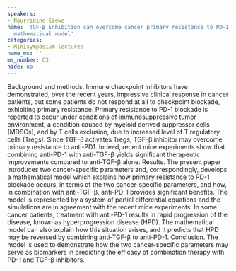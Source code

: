 ```yaml
---
speakers:
- Nourridine Siewe
name: 'TGF-β inhibition can overcome cancer primary resistance to PD-1 blockade: a
  mathematical model'
categories:
- Minisymposium lectures
name_ms: ''
ms_number: C3
hide: no
---
```

Background and methods. Immune checkpoint inhibitors have demonstrated, over the recent years, impressive clinical response in cancer patients, but some patients do not respond at all to checkpoint blockade, exhibiting primary resistance. Primary resistance to PD-1 blockade is reported to occur under conditions of immunosuppressive tumor environment, a condition caused by myeloid derived suppressor cells (MDSCs), and by T cells exclusion, due to increased level of T regulatory cells (Tregs). Since TGF-β activates Tregs, TGF-β inhibitor may overcome primary resistance to anti-PD1. Indeed, recent mice experiments show that combining anti-PD-1 with anti-TGF-β yields significant therapeutic improvements compared to anti-TGF-β alone.
 Results. The present paper introduces two cancer-specific parameters and, correspondingly, develops a mathematical model which explains how primary resistance to PD-1 blockade occurs, in terms of the two cancer-specific parameters, and how, in combination with anti-TGF-β, anti-PD-1 provides significant benefits. The model is represented by a system of partial differential equations and the simulations are in agreement with the recent mice experiments. In some cancer patients, treatment with anti-PD-1 results in rapid progression of the disease, known as hyperprogression disease (HPD). The mathematical model can also explain how this situation arises, and it predicts that HPD may be reversed by combining anti-TGF-β to anti-PD-1. Conclusion. The model is used to demonstrate how the two cancer-specific parameters may serve as biomarkers in predicting the efficacy of combination therapy with PD-1 and TGF-β inhibitors.


